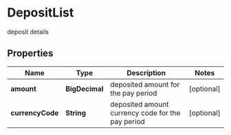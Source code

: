 

# DepositList

deposit details
## Properties

Name | Type | Description | Notes
------------ | ------------- | ------------- | -------------
**amount** | **BigDecimal** | deposited amount for the pay period |  [optional]
**currencyCode** | **String** | deposited amount currency code for the pay period |  [optional]



